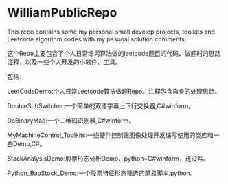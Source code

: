 # WilliamPublicRepo

This repo contains some my personal small develop projects, toolkits and Leetcode algorithm codes with my pesonal solution comments.

这个Repo主要包含了个人日常练习算法做的leetcode题目的代码、做题时的思路注释，以及一些个人开发的小软件、工具。

包括:

LeetCodeDemo:个人日常Leetcode算法做题Repo。注释包含自身的处理思路。

DoubleSubSwitcher:一个简单的双语字幕上下行交换器,C#winform。

DoBinaryMap:一个二维码识别器,C#winform。

MyMachineControl_Toolkits:一些硬件控制跟图像处理开发编写使用的类库和一些Demo,C#。

StackAnalysisDemo:股票形态分析Demo，python+C#winform，还没写。

Python_BaoStock_Demo:一个股票特征形态筛选的简易脚本,python。

